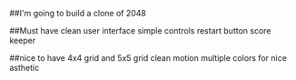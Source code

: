 ##I'm going to build a clone of 2048

##Must have
clean user interface
simple controls
restart button
score keeper

##nice to have
4x4 grid and 5x5 grid
clean motion
multiple colors for nice asthetic